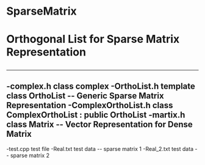 # SparseMatrix <h1>
# Orthogonal List for Sparse Matrix Representation <h2>
---
-complex.h				class complex
-OrthoList.h				template <class ListValueType> class OrthoList -- Generic Sparse Matrix Representation
-ComplexOrthoList.h		class ComplexOrthoList : public OrthoList<Complex>
-martix.h				class Matrix -- Vector Representation for Dense Matrix
---
-test.cpp				test file
-Real.txt				test data -- sparse matrix 1
-Real_2.txt				test data -- sparse matrix 2